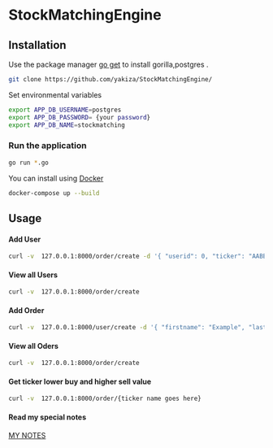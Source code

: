 # StockMatchingEngine


## Installation

Use the package manager [go get](https://golang.org/pkg/cmd/go/internal/get/) to install gorilla,postgres .

```bash
git clone https://github.com/yakiza/StockMatchingEngine/
```

Set environmental variables 

```bash
export APP_DB_USERNAME=postgres
export APP_DB_PASSWORD= {your password}
export APP_DB_NAME=stockmatching

```
### Run the application 

```bash
go run *.go
````

You can install using [Docker](https://www.docker.com/) 

```bash
docker-compose up --build
````

## Usage
#### Add User

```bash
curl -v  127.0.0.1:8000/order/create -d '{ "userid": 0, "ticker": "AABB", "price": 44.20, "quantity": 5, "command": "SELL"}'

```

#### View all Users

```bash
curl -v  127.0.0.1:8000/order/create 

```

#### Add Order

```bash
curl -v  127.0.0.1:8000/user/create -d '{ "firstname": "Example", "lastname": "Example}'

```

#### View all Oders

```bash
curl -v  127.0.0.1:8000/order/create 

```


#### Get ticker lower buy and higher sell value

```bash
curl -v  127.0.0.1:8000/order/{ticker name goes here} 

```

#### Read my special notes 
[MY NOTES](https://github.com/yakiza/StockMatchingEngine/blob/master/.%7Elock.Documentation.odt%23)
